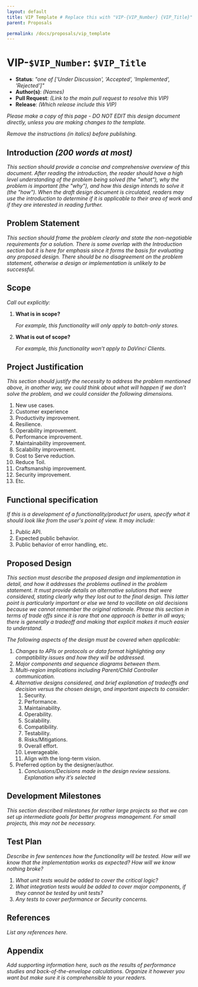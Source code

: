 ```yaml
---
layout: default
title: VIP Template # Replace this with "VIP-{VIP_Number} {VIP_Title}"
parent: Proposals

permalink: /docs/proposals/vip_template
---
```


# VIP-`$VIP_Number`: `$VIP_Title`

* **Status**: _"one of ['Under Discussion', 'Accepted', 'Implemented', 'Rejected']"_
* **Author(s)**: _(Names)_
* **Pull Request**: _(Link to the main pull request to resolve this VIP)_
* **Release**: _(Which release include this VIP)_

_Please make a copy of this page - DO NOT EDIT this design document directly, unless you are making 
changes to the template._

_Remove the instructions (in italics) before publishing._

## Introduction  _(200 words at most)_

_This section should provide a concise and comprehensive overview of this document. After reading the introduction, 
the reader should have a high level understanding of the problem being solved (the "what"), why the problem is 
important (the "why"), and how this design intends to solve it (the "how"). 
When the draft design document is circulated, readers may use the introduction to determine if it is 
applicable to their area of work and if they are interested in reading further._

## Problem Statement 

_This section should frame the problem clearly and state the non-negotiable requirements for a solution. 
There is some overlap with the Introduction section but it is here for emphasis since it forms the basis 
for evaluating any proposed design. There should be no disagreement on the problem statement, 
otherwise a design or implementation is unlikely to be successful._ 


## Scope

_Call out explicitly:_

1. **What is in scope?**

   _For example, this functionality will only apply to batch-only stores._

2. **What is out of scope?**

    _For example, this functionality won’t apply to DaVinci Clients._

## Project Justification

_This section should justify the necessity to address the problem mentioned above, in another way, 
we could think about what will happen if we don’t solve the problem, and we could consider the following dimensions._
1. New use cases.
2. Customer experience
3. Productivity improvement.
4. Resilience.
5. Operability improvement.
6. Performance improvement.
7. Maintainability improvement.
8. Scalability improvement.
9. Cost to Serve reduction.
10. Reduce Toil.
11. Craftsmanship improvement.
12. Security improvement.
13. Etc.

## Functional specification

_If this is a development of a functionality/product for users, specify what it should look like from the user's point of view.
It may include:_
1. Public API.
2. Expected public behavior.
3. Public behavior of error handling, etc.

## Proposed Design

_This section must describe the proposed design and implementation in detail, and how it 
addresses the problems outlined in the problem statement. It must provide details on alternative solutions 
that were considered, stating clearly why they lost out to the final design. This latter point is particularly 
important or else we tend to vacillate on old decisions because we cannot remember the original rationale. 
Phrase this section in terms of trade offs since it is rare that one approach is better in all ways; there is
generally a tradeoff and making that explicit makes it much easier to understand._

_The following aspects of the design must be covered when applicable:_

1. _Changes to APIs or protocols or data format highlighting any compatibility issues and how they will be addressed._
2. _Major components and sequence diagrams between them._
3. _Multi-region implications including Parent/Child Controller communication._
4. _Alternative designs considered, and brief explanation of tradeoffs and decision versus the chosen design, 
and important aspects to consider_:
   1. Security.
   2. Performance.
   3. Maintainability.
   4. Operability.
   5. Scalability.
   6. Compatibility.
   7. Testability.
   8. Risks/Mitigations.
   9. Overall effort.
   10. Leverageable.
   11. Align with the long-term vision.
5. Preferred option by the designer/author.
   1. _Conclusions/Decisions made in the design review sessions. Explanation why it’s selected_

## Development Milestones
_This section described milestones for rather large projects so that we can set up intermediate goals for 
better progress management.
For small projects, this may not be necessary._

## Test Plan

_Describe in few sentences how the functionality will be tested.
 How will we know that the implementation works as expected? How will we know nothing broke?_

1. _What unit tests would be added to cover the critical logic?_
2. _What integration tests would be added to cover major components, if they cannot be tested by unit tests?_
3. _Any tests to cover performance or Security concerns._


## References 

_List any references here._

## Appendix

_Add supporting information here, such as the results of performance studies and back-of-the-envelope calculations. 
Organize it however you want but make sure it is comprehensible to your readers._









